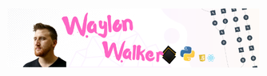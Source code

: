 # [![waylon walker header](https://raw.githubusercontent.com/Nitin-Sharma-coder/Nitin-Sharma-coder/main/pic2.png)](https://waylonwalker.com)

